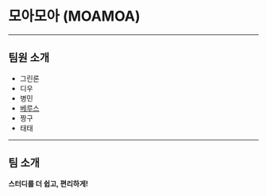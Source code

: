 # 모아모아 (MOAMOA)

---

## 팀원 소개

- 그린론
- 디우
- 병민
- [베루스](./verus.md)
- 짱구
- 태태

---

## 팀 소개

**스터디를 더 쉽고, 편리하게!**
